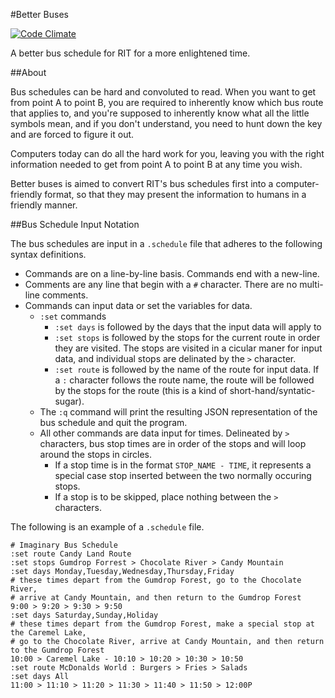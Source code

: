 #Better Buses

[![Code Climate](https://codeclimate.com/github/rit-sse/BetterBuses-Web.png)](https://codeclimate.com/github/rit-sse/BetterBuses-Web)

A better bus schedule for RIT for a more enlightened time.

##About

Bus schedules can be hard and convoluted to read. When you want to get from
point A to point B, you are required to inherently know which bus route that
applies to, and you're supposed to inherently know what all the little symbols
mean, and if you don't understand, you need to hunt down the key and are forced
to figure it out.

Computers today can do all the hard work for you, leaving you with the right
information needed to get from point A to point B at any time you wish.

Better buses is aimed to convert RIT's bus schedules first into a
computer-friendly format, so that they may present the information to humans
in a friendly manner.

##Bus Schedule Input Notation

The bus schedules are input in a `.schedule` file that adheres to the following
syntax definitions.

- Commands are on a line-by-line basis. Commands end with a new-line.
- Comments are any line that begin with a `#` character. There are no
  multi-line comments.
- Commands can input data or set the variables for data.
    - `:set` commands
        - `:set days` is followed by the days that the input data will apply to
        - `:set stops` is followed by the stops for the current route in order they
          are visited. The stops are visited in a cicular maner for input data, and
          individual stops are delinated by the `>` character.
        - `:set route` is followed by the name of the route for input data. If a
          `:` character follows the route name, the route will be followed by the
          stops for the route (this is a kind of short-hand/syntatic-sugar).
    - The `:q` command will print the resulting JSON representation of the bus
      schedule and quit the program.
    - All other commands are data input for times. Delineated by `>` characters,
      bus stop times are in order of the stops and will loop around the stops
      in circles.
        - If a stop time is in the format `STOP_NAME - TIME`, it represents a
          special case stop inserted between the two normally occuring stops.
        - If a stop is to be skipped, place nothing between the `>` characters.

The following is an example of a `.schedule` file.

    # Imaginary Bus Schedule
    :set route Candy Land Route
    :set stops Gumdrop Forrest > Chocolate River > Candy Mountain
    :set days Monday,Tuesday,Wednesday,Thursday,Friday
    # these times depart from the Gumdrop Forest, go to the Chocolate River,
    # arrive at Candy Mountain, and then return to the Gumdrop Forest
    9:00 > 9:20 > 9:30 > 9:50
    :set days Saturday,Sunday,Holiday
    # these times depart from the Gumdrop Forest, make a special stop at the Caremel Lake,
    # go to the Chocolate River, arrive at Candy Mountain, and then return to the Gumdrop Forest
    10:00 > Caremel Lake - 10:10 > 10:20 > 10:30 > 10:50
    :set route McDonalds World : Burgers > Fries > Salads
    :set days All
    11:00 > 11:10 > 11:20 > 11:30 > 11:40 > 11:50 > 12:00P
